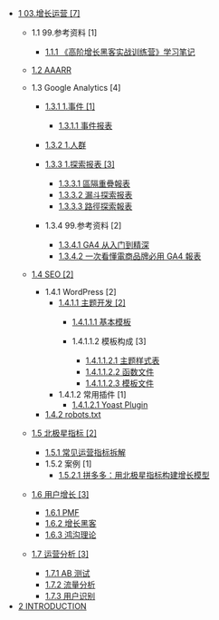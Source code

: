   - [1 03.增长运营 [7]](/03.增长运营/README.md)
    - 1.1 99.参考资料 [1]
      - [1.1.1 《高阶增长黑客实战训练营》学习笔记](/03.增长运营/99.参考资料/2022-《高阶增长黑客实战训练营》学习笔记.md)
    - [1.2 AAARR](/03.增长运营/AAARR/README.md)
      
    - 1.3 Google Analytics [4]
      - [1.3.1 1.事件 [1]](/03.增长运营/Google%20Analytics/1.事件/README.md)
        - [1.3.1.1 事件报表](/03.增长运营/Google%20Analytics/1.事件/事件报表.md)
      - [1.3.2 1.人群](/03.增长运营/Google%20Analytics/1.人群/README.md)
        
      - [1.3.3 1.探索报表 [3]](/03.增长运营/Google%20Analytics/1.探索报表/README.md)
        - [1.3.3.1 區隔重疊報表](/03.增长运营/Google%20Analytics/1.探索报表/區隔重疊報表.md)
        - [1.3.3.2 漏斗探索报表](/03.增长运营/Google%20Analytics/1.探索报表/漏斗探索报表.md)
        - [1.3.3.3 路徑探索報表](/03.增长运营/Google%20Analytics/1.探索报表/路徑探索報表.md)
      - 1.3.4 99.参考资料 [2]
        - [1.3.4.1 GA4 从入门到精深](/03.增长运营/Google%20Analytics/99.参考资料/GA4%20从入门到精深.md)
        - [1.3.4.2 一次看懂電商品牌必用 GA4 報表](/03.增长运营/Google%20Analytics/99.参考资料/一次看懂電商品牌必用%20GA4%20報表.md)
    - [1.4 SEO [2]](/03.增长运营/SEO/README.md)
      - 1.4.1 WordPress [2]
        - [1.4.1.1 主题开发 [2]](/03.增长运营/SEO/WordPress/主题开发/README.md)
          - [1.4.1.1.1 基本模板](/03.增长运营/SEO/WordPress/主题开发/基本模板/README.md)
            
          - 1.4.1.1.2 模板构成 [3]
            - [1.4.1.1.2.1 主题样式表](/03.增长运营/SEO/WordPress/主题开发/模板构成/主题样式表.md)
            - [1.4.1.1.2.2 函数文件](/03.增长运营/SEO/WordPress/主题开发/模板构成/函数文件.md)
            - [1.4.1.1.2.3 模板文件](/03.增长运营/SEO/WordPress/主题开发/模板构成/模板文件.md)
        - 1.4.1.2 常用插件 [1]
          - [1.4.1.2.1 Yoast Plugin](/03.增长运营/SEO/WordPress/常用插件/Yoast%20Plugin.md)
      - [1.4.2 robots.txt](/03.增长运营/SEO/robots.txt.md)
    - [1.5 北极星指标 [2]](/03.增长运营/北极星指标/README.md)
      - [1.5.1 常见运营指标拆解](/03.增长运营/北极星指标/常见运营指标拆解.md)
      - 1.5.2 案例 [1]
        - [1.5.2.1 拼多多：用北极星指标构建增长模型](/03.增长运营/北极星指标/案例/2022-拼多多：用北极星指标构建增长模型.md)
    - [1.6 用户增长 [3]](/03.增长运营/用户增长/README.md)
      - [1.6.1 PMF](/03.增长运营/用户增长/PMF.md)
      - [1.6.2 增长黑客](/03.增长运营/用户增长/增长黑客.md)
      - [1.6.3 鸿沟理论](/03.增长运营/用户增长/鸿沟理论.md)
    - [1.7 运营分析 [3]](/03.增长运营/运营分析/README.md)
      - [1.7.1 AB 测试](/03.增长运营/运营分析/AB%20测试.md)
      - [1.7.2 流量分析](/03.增长运营/运营分析/流量分析.md)
      - [1.7.3 用户识别](/03.增长运营/运营分析/用户识别.md)
  - [2 INTRODUCTION](/INTRODUCTION.md)